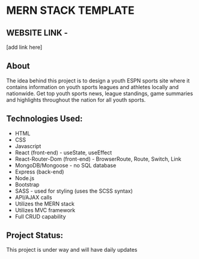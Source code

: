 # MERN STACK TEMPLATE

## WEBSITE LINK -

[add link here]

## About

The idea behind this project is to design a youth ESPN sports site where it contains information on youth sports leagues and athletes locally and nationwide. Get top youth sports news, league standings, game summaries and highlights throughout the nation for all youth sports.

## Technologies Used:

- HTML
- CSS
- Javascript
- React (front-end) - useState, useEffect
- React-Router-Dom (front-end) - BrowserRoute, Route, Switch, Link
- MongoDB/Mongoose - no SQL database
- Express (back-end)
- Node.js
- Bootstrap
- SASS - used for styling (uses the SCSS syntax)
- API/AJAX calls
- Utilizes the MERN stack
- Utilizes MVC framework
- Full CRUD capability

## Project Status:

This project is under way and will have daily updates

